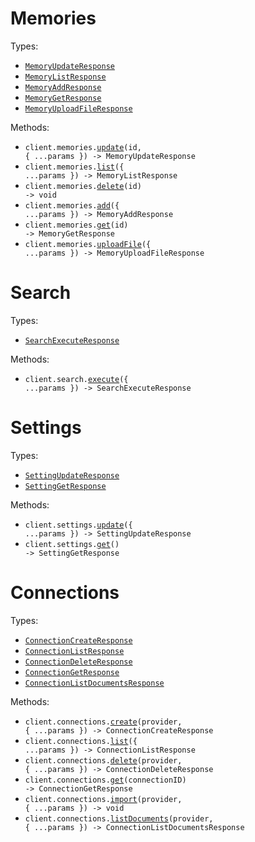 # Memories

Types:

- <code><a href="./src/resources/memories.ts">MemoryUpdateResponse</a></code>
- <code><a href="./src/resources/memories.ts">MemoryListResponse</a></code>
- <code><a href="./src/resources/memories.ts">MemoryAddResponse</a></code>
- <code><a href="./src/resources/memories.ts">MemoryGetResponse</a></code>
- <code><a href="./src/resources/memories.ts">MemoryUploadFileResponse</a></code>

Methods:

- <code title="patch /v3/memories/{id}">client.memories.<a href="./src/resources/memories.ts">update</a>(id, { ...params }) -> MemoryUpdateResponse</code>
- <code title="get /v3/memories">client.memories.<a href="./src/resources/memories.ts">list</a>({ ...params }) -> MemoryListResponse</code>
- <code title="delete /v3/memories/{id}">client.memories.<a href="./src/resources/memories.ts">delete</a>(id) -> void</code>
- <code title="post /v3/memories">client.memories.<a href="./src/resources/memories.ts">add</a>({ ...params }) -> MemoryAddResponse</code>
- <code title="get /v3/memories/{id}">client.memories.<a href="./src/resources/memories.ts">get</a>(id) -> MemoryGetResponse</code>
- <code title="post /v3/memories/file">client.memories.<a href="./src/resources/memories.ts">uploadFile</a>({ ...params }) -> MemoryUploadFileResponse</code>

# Search

Types:

- <code><a href="./src/resources/search.ts">SearchExecuteResponse</a></code>

Methods:

- <code title="post /v3/search">client.search.<a href="./src/resources/search.ts">execute</a>({ ...params }) -> SearchExecuteResponse</code>

# Settings

Types:

- <code><a href="./src/resources/settings.ts">SettingUpdateResponse</a></code>
- <code><a href="./src/resources/settings.ts">SettingGetResponse</a></code>

Methods:

- <code title="patch /v3/settings">client.settings.<a href="./src/resources/settings.ts">update</a>({ ...params }) -> SettingUpdateResponse</code>
- <code title="get /v3/settings">client.settings.<a href="./src/resources/settings.ts">get</a>() -> SettingGetResponse</code>

# Connections

Types:

- <code><a href="./src/resources/connections.ts">ConnectionCreateResponse</a></code>
- <code><a href="./src/resources/connections.ts">ConnectionListResponse</a></code>
- <code><a href="./src/resources/connections.ts">ConnectionDeleteResponse</a></code>
- <code><a href="./src/resources/connections.ts">ConnectionGetResponse</a></code>
- <code><a href="./src/resources/connections.ts">ConnectionListDocumentsResponse</a></code>

Methods:

- <code title="post /v3/connections/{provider}">client.connections.<a href="./src/resources/connections.ts">create</a>(provider, { ...params }) -> ConnectionCreateResponse</code>
- <code title="post /v3/connections/list">client.connections.<a href="./src/resources/connections.ts">list</a>({ ...params }) -> ConnectionListResponse</code>
- <code title="delete /v3/connections/{provider}">client.connections.<a href="./src/resources/connections.ts">delete</a>(provider, { ...params }) -> ConnectionDeleteResponse</code>
- <code title="get /v3/connections/{connectionId}">client.connections.<a href="./src/resources/connections.ts">get</a>(connectionID) -> ConnectionGetResponse</code>
- <code title="post /v3/connections/{provider}/import">client.connections.<a href="./src/resources/connections.ts">import</a>(provider, { ...params }) -> void</code>
- <code title="post /v3/connections/{provider}/documents">client.connections.<a href="./src/resources/connections.ts">listDocuments</a>(provider, { ...params }) -> ConnectionListDocumentsResponse</code>
